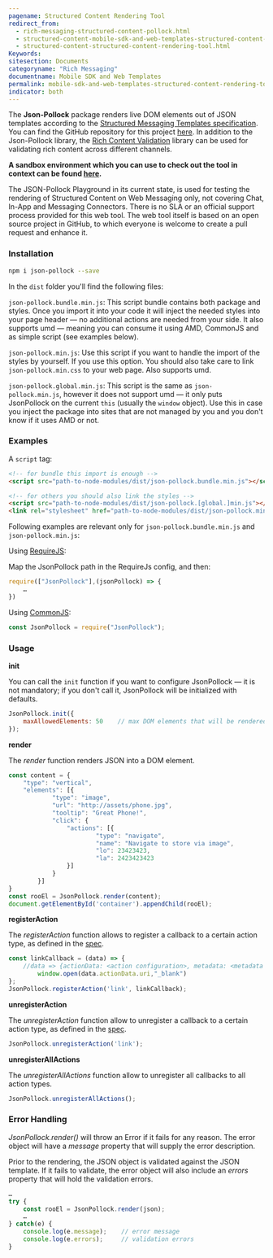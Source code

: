 ```yaml
---
pagename: Structured Content Rendering Tool
redirect_from:
  - rich-messaging-structured-content-pollock.html
  - structured-content-mobile-sdk-and-web-templates-structured-content-rendering-tool.html
  - structured-content-structured-content-rendering-tool.html
Keywords:
sitesection: Documents
categoryname: "Rich Messaging"
documentname: Mobile SDK and Web Templates
permalink: mobile-sdk-and-web-templates-structured-content-rendering-tool.html
indicator: both
---
```


The **Json-Pollock** package renders live DOM elements out of JSON templates according to the [Structured Messaging Templates specification](rich-messaging-structured-content-card.html). You can find the GitHub repository for this project [here](https://github.com/LivePersonInc/json-pollock). In addition to the Json-Pollock library, the [Rich Content Validation](https://github.com/LivePersonInc/rich-content-validator) library can be used for validating rich content across different channels.

**A sandbox environment which you can use to check out the tool in context can be found [here](https://livepersoninc.github.io/json-pollock/editor/).**

<div class="attn-note">The JSON-Pollock Playground in its current state, is used for testing the rendering of Structured Content on Web Messaging only, not covering Chat, In-App and Messaging Connectors. There is no SLA or an official support process provided for this web tool. The web tool itself is based on an open source project in GitHub, to which everyone is welcome to create a pull request and enhance it.</div>

### Installation

```sh
npm i json-pollock --save
```

In the `dist` folder you'll find the following files:

`json-pollock.bundle.min.js`: This script bundle contains both package and styles. Once you import it into your code it will inject the needed styles into your page header — no additional actions are needed from your side. It also supports umd — meaning you can consume it using AMD, CommonJS and as simple script (see examples below).

`json-pollock.min.js`: Use this script if you want to handle the import of the styles by yourself. If you use this option. You should also take care to link `json-pollock.min.css` to your web page. Also supports umd.

`json-pollock.global.min.js`: This script is the same as `json-pollock.min.js`, however it does not support umd — it only puts JsonPollock on the current `this` (usually the `window` object). Use this in case you inject the package into sites that are not managed by you and you don't know if it uses AMD or not.

### Examples

A `script` tag:

```html
<!-- for bundle this import is enough -->
<script src="path-to-node-modules/dist/json-pollock.bundle.min.js"></script>

<!-- for others you should also link the styles -->
<script src="path-to-node-modules/dist/json-pollock.[global.]min.js"></script>
<link rel="stylesheet" href="path-to-node-modules/dist/json-pollock.min.css">
```

Following examples are relevant only for `json-pollock.bundle.min.js` and `json-pollock.min.js`:

Using [RequireJS](https://requirejs.org/):

Map the JsonPollock path in the RequireJs config, and then:

```javascript
require(["JsonPollock"],(jsonPollock) => {
    …
})
```

Using [CommonJS](https://requirejs.org/docs/commonjs.html):

```javascript
const JsonPollock = require("JsonPollock");
```

### Usage

**init**

You can call the `init` function if you want to configure JsonPollock — it is not mandatory; if you don't call it, JsonPollock will be initialized with defaults.

```javascript
JsonPollock.init({
	maxAllowedElements: 50    // max DOM elements that will be rendered, other elements will be ignored, default is 50.
});
```

**render**

The *render* function renders JSON into a DOM element.

```javascript
const content = {
	"type": "vertical",
	"elements": [{
        	"type": "image",
        	"url": "http://assets/phone.jpg",
        	"tooltip": "Great Phone!",
        	"click": {
          		"actions": [{
            			"type": "navigate",
            			"name": "Navigate to store via image",
            			"lo": 23423423,
            			"la": 2423423423
          		}]
        	}
      	}]
}
const rooEl = JsonPollock.render(content);
document.getElementById('container').appendChild(rooEl);
```

**registerAction**

The *registerAction* function allows to register a callback to a certain action type, as defined in the [spec](rich-messaging-structured-content-card.html).

```javascript
const linkCallback = (data) => {
	//data => {actionData: <action configuration>, metadata: <metadata configuration, if given>}
    	window.open(data.actionData.uri,"_blank")
};
JsonPollock.registerAction('link', linkCallback);
```

**unregisterAction**

The *unregisterAction* function allow to unregister a callback to a certain action type, as defined in the [spec](rich-messaging-structured-content-card.html).

```javascript
JsonPollock.unregisterAction('link');
```

**unregisterAllActions**

The *unregisterAllActions* function allow to unregister all callbacks to all action types.

```javascript
JsonPollock.unregisterAllActions();
```

### Error Handling

*JsonPollock.render()* will throw an Error if it fails for any reason. The error object will have a *message* property that will supply the error description.

Prior to the rendering, the JSON object is validated against the JSON template. If it fails to validate, the error object will also include an *errors* property that will hold the validation errors.

```javascript
…
try {
    const rooEl = JsonPollock.render(json);
    …
} catch(e) {
	console.log(e.message);    // error message
	console.log(e.errors);     // validation errors
}
```